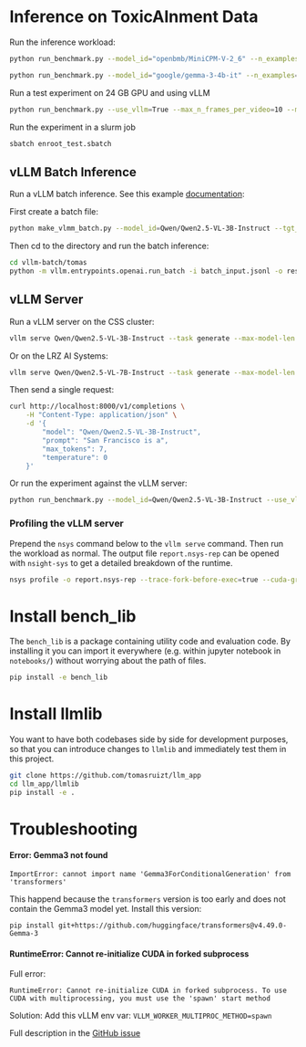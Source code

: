 # Inference on ToxicAInment Data

Run the inference workload:

```bash
python run_benchmark.py --model_id="openbmb/MiniCPM-V-2_6" --n_examples=300

python run_benchmark.py --model_id="google/gemma-3-4b-it" --n_examples=300
```

Run a test experiment on 24 GB GPU and using vLLM

```bash
python run_benchmark.py --use_vllm=True --max_n_frames_per_video=10 --model_id=Qwen/Qwen2.5-VL-3B-Instruct --vllm_max_model_len=16384 --n_examples=10
```

Run the experiment in a slurm job

```bash
sbatch enroot_test.sbatch
```

## vLLM Batch Inference

Run a vLLM batch inference. See this example [documentation](https://github.com/vllm-project/vllm/blob/main/examples/offline_inference/openai/openai_batch.md):

First create a batch file:

```bash
python make_vlmm_batch.py --model_id=Qwen/Qwen2.5-VL-3B-Instruct --tgt_jsonl=vllm-batch/tomas/batch_input.jsonl --n_examples=10
```

Then cd to the directory and run the batch inference:

```bash
cd vllm-batch/tomas
python -m vllm.entrypoints.openai.run_batch -i batch_input.jsonl -o results.jsonl --model Qwen/Qwen2.5-VL-3B-Instruct --allowed-local-media-path=/home/
```

## vLLM Server

Run a vLLM server on the CSS cluster:

```bash
vllm serve Qwen/Qwen2.5-VL-3B-Instruct --task generate --max-model-len 32768 --max-seq-len-to-capture 32768 --dtype bfloat16 --allowed-local-media-path=/home/ --limit-mm-per-prompt "image=50,video=2" --disable-log-requests --port 8000
```

Or on the LRZ AI Systems:

```bash
vllm serve Qwen/Qwen2.5-VL-7B-Instruct --task generate --max-model-len 128000 --max-seq-len-to-capture 128000 --dtype bfloat16 --allowed-local-media-path=/dss/dssfs02/lwp-dss-0001/pn76je/pn76je-dss-0000/ --limit-mm-per-prompt "image=100,video=2" --disable-log-requests --port 8000
```

Then send a single request:

```bash
curl http://localhost:8000/v1/completions \
    -H "Content-Type: application/json" \
    -d '{
        "model": "Qwen/Qwen2.5-VL-3B-Instruct",
        "prompt": "San Francisco is a",
        "max_tokens": 7,
        "temperature": 0
    }'
```

Or run the experiment against the vLLM server:

```bash
python run_benchmark.py --model_id=Qwen/Qwen2.5-VL-3B-Instruct --use_vllm=True --n_examples=10 --vllm_remote_call_concurrency=8
```

### Profiling the vLLM server

Prepend the `nsys` command below to the `vllm serve` command. Then run the workload as normal. 
The output file `report.nsys-rep` can be opened with `nsight-sys` to get a detailed breakdown of the runtime.

```bash
nsys profile -o report.nsys-rep --trace-fork-before-exec=true --cuda-graph-trace=node --delay 120 --duration 45 --python-sampling
```

# Install bench_lib
The `bench_lib` is a package containing utility code and evaluation code. By installing it you can import it everywhere (e.g. within jupyter notebook in `notebooks/`) without worrying about the path of files. 
```bash
pip install -e bench_lib
```

# Install llmlib
You want to have both codebases side by side for development purposes, so that you can introduce changes to `llmlib` and immediately test them in this project.
```bash
git clone https://github.com/tomasruizt/llm_app
cd llm_app/llmlib
pip install -e .
```

# Troubleshooting

#### Error: Gemma3 not found
```shell
ImportError: cannot import name 'Gemma3ForConditionalGeneration' from 'transformers'
```
This happend because the `transformers` version is too early and does not contain the Gemma3 model yet. Install this version:
```shell
pip install git+https://github.com/huggingface/transformers@v4.49.0-Gemma-3
```

#### RuntimeError: Cannot re-initialize CUDA in forked subprocess

Full error:

```shell
RuntimeError: Cannot re-initialize CUDA in forked subprocess. To use CUDA with multiprocessing, you must use the 'spawn' start method
```

Solution: Add this vLLM env var: `VLLM_WORKER_MULTIPROC_METHOD=spawn`

Full description in the [GitHub issue](https://github.com/vllm-project/vllm/issues/8893)
